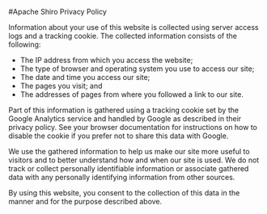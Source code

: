 <a name="PrivacyPolicy-ApacheShiroPrivacyPolicy"></a>
#Apache Shiro Privacy Policy

Information about your use of this website is collected using server access logs and a tracking cookie. The collected information consists of the following:

- The IP address from which you access the website;
- The type of browser and operating system you use to access our site;
- The date and time you access our site;
- The pages you visit; and
- The addresses of pages from where you followed a link to our site.

Part of this information is gathered using a tracking cookie set by the Google Analytics service and handled by Google as described in their privacy policy. See your browser documentation for instructions on how to disable the cookie if you prefer not to share this data with Google.

We use the gathered information to help us make our site more useful to visitors and to better understand how and when our site is used. We do not track or collect personally identifiable information or associate gathered data with any personally identifying information from other sources.

By using this website, you consent to the collection of this data in the manner and for the purpose described above.
